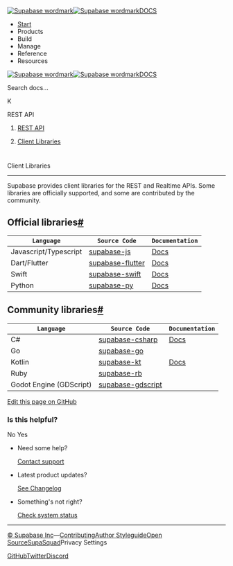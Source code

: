 [![Supabase wordmark](https://supabase.com/docs/_next/image?url=%2Fdocs%2Fsupabase-dark.svg&w=256&q=75&dpl=dpl_5BYG5BkQhU19GEfZfhcgAbeGcRQo)![Supabase wordmark](https://supabase.com/docs/_next/image?url=%2Fdocs%2Fsupabase-light.svg&w=256&q=75&dpl=dpl_5BYG5BkQhU19GEfZfhcgAbeGcRQo)DOCS](https://supabase.com/docs)

-   [Start](https://supabase.com/docs/guides/getting-started)
-   Products
-   Build
-   Manage
-   Reference
-   Resources

[![Supabase wordmark](https://supabase.com/docs/_next/image?url=%2Fdocs%2Fsupabase-dark.svg&w=256&q=75&dpl=dpl_5BYG5BkQhU19GEfZfhcgAbeGcRQo)![Supabase wordmark](https://supabase.com/docs/_next/image?url=%2Fdocs%2Fsupabase-light.svg&w=256&q=75&dpl=dpl_5BYG5BkQhU19GEfZfhcgAbeGcRQo)DOCS](https://supabase.com/docs)

Search docs...

K

REST API

1.  [REST API](https://supabase.com/docs/guides/api)

3.  [Client Libraries](https://supabase.com/docs/guides/api/rest/client-libs)

# 

Client Libraries

* * *

Supabase provides client libraries for the REST and Realtime APIs. Some libraries are officially supported, and some are contributed by the community.

## Official libraries[#](#official-libraries)

| `Language` | `Source Code` | `Documentation` |
| --- | --- | --- |
| Javascript/Typescript | [supabase-js](https://github.com/supabase/supabase-js) | [Docs](https://supabase.com/docs/reference/javascript/introduction) |
| Dart/Flutter | [supabase-flutter](https://github.com/supabase/supabase-flutter/tree/main/packages/supabase_flutter) | [Docs](https://supabase.com/docs/reference/dart/introduction) |
| Swift | [supabase-swift](https://github.com/supabase/supabase-swift) | [Docs](https://supabase.com/docs/reference/swift/introduction) |
| Python | [supabase-py](https://github.com/supabase/supabase-py) | [Docs](https://supabase.com/docs/reference/python/initializing) |

## Community libraries[#](#community-libraries)

| `Language` | `Source Code` | `Documentation` |
| --- | --- | --- |
| C# | [supabase-csharp](https://github.com/supabase-community/supabase-csharp) | [Docs](https://supabase.com/docs/reference/csharp/introduction) |
| Go | [supabase-go](https://github.com/supabase-community/supabase-go) |  |
| Kotlin | [supabase-kt](https://github.com/supabase-community/supabase-kt) | [Docs](https://supabase.com/docs/reference/kotlin/introduction) |
| Ruby | [supabase-rb](https://github.com/supabase-community/supabase-rb) |  |
| Godot Engine (GDScript) | [supabase-gdscript](https://github.com/supabase-community/godot-engine.supabase) |  |

[Edit this page on GitHub](https://github.com/supabase/supabase/blob/master/apps/docs/content/guides/api/rest/client-libs.mdx)

### Is this helpful?

No Yes

-   Need some help?
    
    [Contact support](https://supabase.com/support)
-   Latest product updates?
    
    [See Changelog](https://supabase.com/changelog)
-   Something's not right?
    
    [Check system status](https://status.supabase.com/)

* * *

[© Supabase Inc](https://supabase.com/)—[Contributing](https://github.com/supabase/supabase/blob/master/apps/docs/DEVELOPERS.md)[Author Styleguide](https://github.com/supabase/supabase/blob/master/apps/docs/CONTRIBUTING.md)[Open Source](https://supabase.com/open-source)[SupaSquad](https://supabase.com/supasquad)Privacy Settings

[GitHub](https://github.com/supabase/supabase)[Twitter](https://twitter.com/supabase)[Discord](https://discord.supabase.com/)